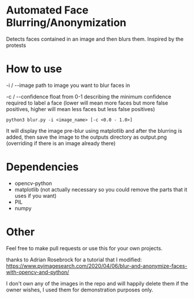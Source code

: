 # Automated Face Blurring/Anonymization
Detects faces contained in an image and then blurs them. Inspired by the protests 

# How to use
-i / --image        path to image you want to blur faces in

-c / --confidence   float from 0-1 describing the minimum confidence required to label a face (lower will mean more faces but more false positives, higher will mean less faces but less false positives)

`python3 blur.py -i <image_name> [-c <0.0 - 1.0>]`

It will display the image pre-blur using matplotlib and after the blurring is added, then save the image to the outputs directory as output.png (overriding if there is an image already there) 

# Dependencies
 + opencv-python
 + matplotlib (not actually necessary so you could remove the parts that it uses if you want)
 + PIL
 + numpy

# Other
Feel free to make pull requests or use this for your own projects.

thanks to Adrian Rosebrock for a tutorial that I modified:
https://www.pyimagesearch.com/2020/04/06/blur-and-anonymize-faces-with-opencv-and-python/

I don't own any of the images in the repo and will happily delete them if the owner wishes, I used them for demonstration purposes only.


